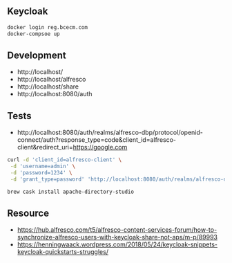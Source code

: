 ## Keycloak

```bash
docker login reg.bcecm.com
docker-compsoe up
```

## Development

- http://localhost/
- http://localhost/alfresco
- http://localhost/share
- http://localhost:8080/auth

## Tests

- http://localhost:8080/auth/realms/alfresco-dbp/protocol/openid-connect/auth?response_type=code&client_id=alfresco-client&redirect_uri=https://google.com

```bash
curl -d 'client_id=alfresco-client' \
 -d 'username=admin' \
 -d 'password=1234' \
 -d 'grant_type=password' 'http://localhost:8080/auth/realms/alfresco-dbp/protocol/openid-connect/token' | python -m json.tool

brew cask install apache-directory-studio
```

## Resource

- https://hub.alfresco.com/t5/alfresco-content-services-forum/how-to-synchronize-alfresco-users-with-keycloak-share-not-aps/m-p/89993
- https://henningwaack.wordpress.com/2018/05/24/keycloak-snippets-keycloak-quickstarts-struggles/
